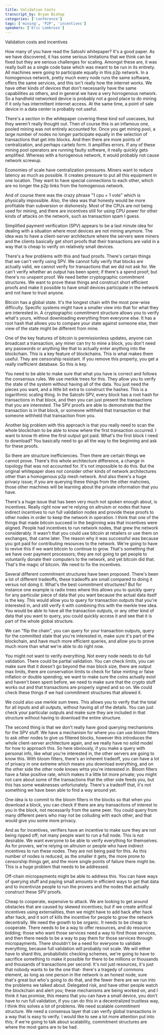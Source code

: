 ```yaml
---
title: Validation Costs
transcript_by: Bryan Bishop
categories: ['conference']
tags: ['mining', 'P2P', 'incentives']
speakers: ['Eric Lombrozo']
---
```


Validation costs and incentives

How many of you have read the Satoshi whitepaper? It's a good paper. As we have discovered, it has some serious limitations that we think can be fixed but they are serious challenges for scaling. Amongst these are, it was really built as a single code base which was meant to be run in its entirety. All machines were going to participate equally in this p2p network. In a homogenous network, pretty much every node runs the same software, offers the same services, and this isn't really how the internet works. We have other kinds of devices that don't necessarily have the same capabilities as others, and in general we have a very horrogenous network. So a handheld networked device is probably not a good place to do mining if it only has intermittent internet access. At the same time, a point of sale device in a data center is probably not useful.

There's a section in the whitepaper covering these kind sof usecases, but they weren't really thought out. Then of course this is an infamous one, pooled mining was not entirely accounted for. Once you get mining pool, a large number of nodes no longer participate equally in the selection of transactions that get into blocks. And then there are more points of centralization, and perhaps cartels form. It amplifies errors. If any of these mining pool operators are running faulty software, it really quickly gets amplified. Whereas with a horogenous network, it would probably not cause network screwup.

Economies of scale have centralization pressures. Miners want to reduce latency as much as possible. It creates pressure to put all this equipment in one location. They want to have special connections to each other, which are no longer the p2p links from the homogenous network.

And of course there was the crazy phrase "1 cpu = 1 vote" which is physically impossible. Also, the idea was that honesty would be more profitable than subversion or dishonesty. Most of the CPUs are not being used for mining, and there are incentives still for using CPU power for other kinds of attacks on the network, such as transaction spam I guess.

Simplified payment verification (SPV) appears to be a last minute idea for dealing with a situation where most devices are not mining anymore. The idea was to have a client-server architecture where the servers were miners and the clients basically get short proofs that their transactions are valid in a way that is cheap to verify on relatively small devices.

There's a few problems with this and faud proofs. There's certain things that we can't verify using SPV. We cannot fully verify that blocks are actually valid, we cannot verify for transactions that we did not ask for. We can't verify whether an output has been spent; if there's a spend proof; but there's no unspent proof. We need better cryptographic commitment structures. We want to prove these things and construct short efficient proofs and make it possible to have small devices participate in the network and not have to trust anyone.

Bitcoin has a global state. It's the longest chain with the most pow-wise difficulty. Specific systems might have a smaller view into that for what they are interested in. A cryptographic commitment structure allows you to verify what's yours, without downloading everything from everyone else. It has a root hash that allows you to compare your state against someone else, their view of the state might be different from mine.

One of the key features of bitcoin is permissionless updates, anyone can broadcast a transaction, any miner can try to mine a block, you don't need any passwords or anything like that to actually enter anything into the blockchain. This is a key feature of blockchains. This is what makes them useful. They are censorship resistant. If you remove this property, you get a really inefficient database. So this is key.

You need to be able to make sure that what you have is correct and follows the consensus rules. We use merkle trees for this. They allow you to verify the state of the system without having all of the data. You just need the pieces you want, and a little bit extra to construct the hashes. This is a logarithmic scaling thing. In the Satoshi SPV, every block has a root hash for transactions in that block, and then you can just present the transactions that you are interested. The SPV proofs are able to demonstrate that the transaction is in that block, or someone withheld that transaction or that someone withheld that transaction from you.

Another big problem with this approach is that you really need to scan the whole blockchain to be able to know where the first transaction occurred. I want to know th etime the first output got paid. What's the first block I need to download? You basically need to go all the way to the beginning and ask for these proofs.

So there are structure inefficiencies. Then there are certain things we cannot prove. There's this whole architecture difference, a change in topology that was not accounted for. It's not impossible to do this. But the original whitepaper does not consider other kinds of network architectures other than a homogenous p2p mesh network. And also there's a huge privacy issue; if you are querying these things from the other mahcines, those other machines will be learning about the private information that you have.

There's a huge issue that has been very much not spoken enough about, is incentives. Really right now we're relying on altruism or nodes that have indirect incentives to run full validation nodes and provide these proofs to other nodes in order to keep the network in operation. I think that one of the things that made bitcoin succeed in the beginning was that incentives were aligned. People had incentives to run network nodes, that grew the network considerably. It wasn't that you could use bitcoin at retailers or use them on exchanges, that came later. The reason why it was successful was because you got paid for contributing resources to the network. We're going to have to revive this if we want bitcoin to continue to grow. That's something that we have over payment processors; they are not going to get people to voluntarily donate their computers to the network, and yet bitcoin did that. That's the magic of bitcoin. We need to fix the incentives.

Several different commitment structures have been proposed. There's been a lot of different tradeoffs, these tradeoffs are small compared to doing it versus not doing it. What's the best commitment structures? But for instance one example is radix trees where this allows you to quickly query for any particular piece of data that you want because the actual data itself is the key. This would allow you to query for transaction outputs that you're interested in, and still verify it with combining this with the merkle tree idea. You would be able to have all the transaction outputs, or any other kind of data that you want to query, you could quickly access it and see that it is part of the whole global structure.

We can "flip the chain", you can query for your transaction outputs, query for the committed state that you're interested in, make sure it's part of the blockchain, and have much more efficient queries, and allow you to prove much more than what we're able to do right now.

You might not want to verify everything. Not every node needs to do full validation. There could be partial validation. You can check limits, you can make sure that it doesn't go beyond the max block size, there are output max limits, there are conservation limits to check for false minting or false inflation or double spending; we want to make sure the coins actually exist and haven't been spent before, we need to make sure that the crypto stuff works out and that transactions are properly signed and so on. We could check these things if we had commitment structures that allowed it.

We could also use merkle sum trees. This allows you to verify that the total for all inputs and all outputs, without having all of the details. You can just check your particular outputs and make sure they are included in that structure without having to download the entire structure.

The second thing is that we don't really have good querying mechanisms for the SPV stuff. We have a mechanism for where you can use bloom filters to ask other nodes to give us filtered blocks, however this introduces the whole client-server architecture again, and we really have no solid model for how to approach this. So here obviously, if you make a query with personal info, like what you're interested in, the other servers are going to know this. With bloom filters, there's an inherent tradeoff, you can have a lot of privacy in one extreme which means you download everything, and on the other side the other node knows whta you're interested in. Bloom filters have a false positive rate, which makes it a little bit more private; you might not care about some of the transactions that the other side feeds you, but this has some weaknesses unfortunately. There's a tradeoff that, it's not something we have been able to find a way around yet.

One idea is to commit to the bloom filters in the blocks so that when you download a block, you can check if there are any transactions of interest to you in the block, not necessarily from the same peer. You could query from many different peers who may not be colluding with each other, and that would give you some more privacy.

And as for incentives, verifiers have an incentive to make sure they are not being ripped off; not many people want to run a full node. This is not desirable. We want everyone to be able to verify everything for themselves. As for provers, we're relying on altruism or people who have indirect incentives to run these nodes. They are not being paid for this. As this number of nodes is reduced, as the smaller it gets, the more prone to censorship things get, and the more single points of failure there might be. This is a huge problem that needs to be addressed.

Off-chain micropayments might be able to address this. You can have ways of querying stuff and paying small amounts in efficient ways to get that data and to incentivize people to run the provers and the nodes that actually construct these SPV proofs.

Cheap to cooperate, expensive to attack. We are looking to get around obstacles that are caused by skewed incentives; but if we create artifical incentives using externalities, then we might have to add hack after hack after hack, and it sort of kills the incentive for people to grow the network decentrally. We need the growth to be organic. It needs to be cheap to cooperate. There needs to be a way to offer resources, and do resource bidding; those who want those services need a way to find those services, and then there needs to be a way to pay them for those services through micropayments. There shouldn't be a need for everyone to validate everything, because full validation will probably not scale. We will either have to shard this, probabilistic checking schemes, we're going to have to sacrifice something to make it possible for there to be millions or thousands and thousands of transactions per second. It's not just resources, it's just that nobody wants to be the one that- there's a tragedy of commons element, as long as one person in the network is an honest node, sure that's great but who's going to do that, and the fewer there are we run into the problems we talked about. Delegated risk, and have other people watch the blockchain and alert you; these mechanisms are being worked on, and I think it has promise, this means that you can have a small device, you don't have to run full validation, if you can do this in a decentralized trustless way, I think this solves a lot of problems. We need scalable commitment structure. We need a consensus layer that can verify global transactions in a way that is easy to verify. I would like to see a lot more attention put into this; if we're going to talk about scalability, commitment structures are where the most gains are to be had.
